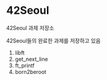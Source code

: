# 42Seoul
42Seoul 과제 저장소

42Seoul들의 완료한 과제를 저장하고 있음

1. libft
2. get_next_line
3. ft_printf
4. born2beroot
